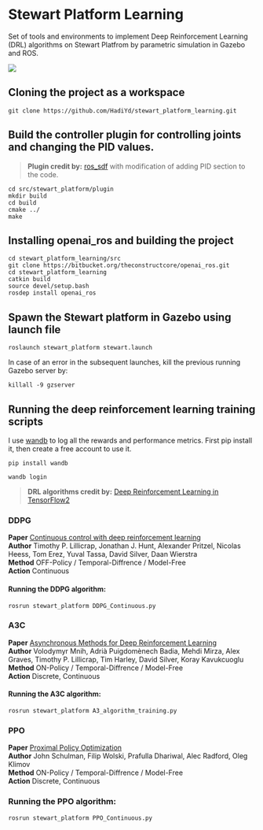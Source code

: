 # Stewart Platform Learning
Set of tools and environments to implement Deep Reinforcement Learning (DRL) algorithms on Stewart Platfrom by parametric simulation in Gazebo and ROS.


![](https://github.com/HadiYd/stewart_platform_learning/blob/main/gif/stewart_learning_.gif)


## Cloning the project as a workspace
```
git clone https://github.com/HadiYd/stewart_platform_learning.git
```

## Build the controller plugin for controlling joints and changing the PID values.
> **Plugin credit by:** [ros_sdf](https://github.com/daniel-s-ingram/ros_sdf) with modification of adding PID section to the code.
```
cd src/stewart_platform/plugin
mkdir build
cd build
cmake ../
make 
```
## Installing openai_ros and building the project
```
cd stewart_platform_learning/src
git clone https://bitbucket.org/theconstructcore/openai_ros.git
cd stewart_platform_learning
catkin build
source devel/setup.bash
rosdep install openai_ros
```

## Spawn the Stewart platform in Gazebo using launch file
```
roslaunch stewart_platform stewart.launch 
```

In case of an error in the subsequent launches, kill the previous running Gazebo server by:
```
killall -9 gzserver
```

## Running the deep reinforcement learning training scripts
I use [wandb](https://wandb.ai/site) to log all the rewards and performance metrics. First pip install it, then create a free account to use it. 
```
pip install wandb

wandb login
```
> **DRL algorithms credit by:** [Deep Reinforcement Learning in TensorFlow2](https://github.com/marload/DeepRL-TensorFlow2)

### DDPG

**Paper** [Continuous control with deep reinforcement learning](https://arxiv.org/abs/1509.02971)<br>
**Author** Timothy P. Lillicrap, Jonathan J. Hunt, Alexander Pritzel, Nicolas Heess, Tom Erez, Yuval Tassa, David Silver, Daan Wierstra<br>
**Method** OFF-Policy / Temporal-Diffrence / Model-Free<br>
**Action** Continuous<br>


#### Running the DDPG algorithm:
```
rosrun stewart_platform DDPG_Continuous.py 
```

### A3C

**Paper** [Asynchronous Methods for Deep Reinforcement Learning](https://arxiv.org/abs/1602.01783)<br>
**Author** Volodymyr Mnih, Adrià Puigdomènech Badia, Mehdi Mirza, Alex Graves, Timothy P. Lillicrap, Tim Harley, David Silver, Koray Kavukcuoglu<br>
**Method** ON-Policy / Temporal-Diffrence / Model-Free<br>
**Action** Discrete, Continuous<br>

#### Running the A3C algorithm:
```
rosrun stewart_platform A3_algorithm_training.py 
```

### PPO

**Paper** [Proximal Policy Optimization](https://arxiv.org/abs/1707.06347)<br>
**Author** John Schulman, Filip Wolski, Prafulla Dhariwal, Alec Radford, Oleg Klimov<br>
**Method** ON-Policy / Temporal-Diffrence / Model-Free<br>
**Action** Discrete, Continuous<br>

### Running the PPO algorithm:
```
rosrun stewart_platform PPO_Continuous.py 
```